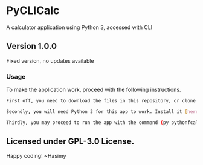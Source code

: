 # PyCLICalc

A calculator application using Python 3, accessed with CLI

## Version 1.0.0

Fixed version, no updates available

### Usage

To make the application work, proceed with the following instructions.

```sh
First off, you need to download the files in this repository, or clone it.

Secondly, you will need Python 3 for this app to work. Install it [here](https://www.python.org/downloads/)

Thirdly, you may proceed to run the app with the command (py pythonfcalc.py)

```

## Licensed under GPL-3.0 License.

Happy coding!
~Hasimy

